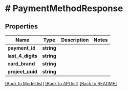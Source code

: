 # # PaymentMethodResponse

## Properties

Name | Type | Description | Notes
------------ | ------------- | ------------- | -------------
**payment_id** | **string** |  |
**last_4_digits** | **string** |  |
**card_brand** | **string** |  |
**project_uuid** | **string** |  |

[[Back to Model list]](../../README.md#models) [[Back to API list]](../../README.md#endpoints) [[Back to README]](../../README.md)
